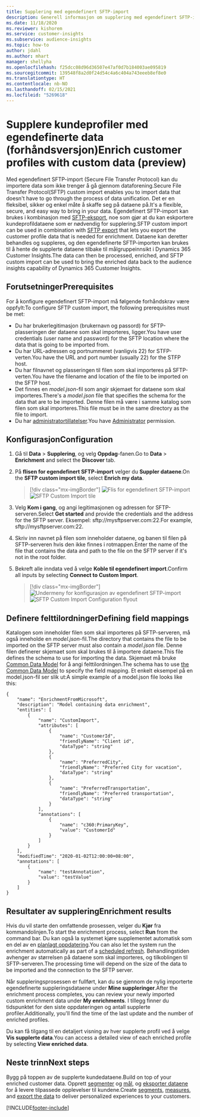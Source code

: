 ```yaml
---
title: Supplering med egendefinert SFTP-import
description: Generell informasjon om supplering med egendefinert SFTP-import.
ms.date: 11/18/2020
ms.reviewer: kishorem
ms.service: customer-insights
ms.subservice: audience-insights
ms.topic: how-to
author: jdahl
ms.author: mhart
manager: shellyha
ms.openlocfilehash: f25dcc08d96d36507e47af0d7b184003ae095819
ms.sourcegitcommit: 139548f8a2d0f24d54c4a6c404a743eeeb8ef8e0
ms.translationtype: HT
ms.contentlocale: nb-NO
ms.lasthandoff: 02/15/2021
ms.locfileid: "5269618"
---
```

# <a name="enrich-customer-profiles-with-custom-data-preview"></a><span data-ttu-id="bdb18-103">Supplere kundeprofiler med egendefinerte data (forhåndsversjon)</span><span class="sxs-lookup"><span data-stu-id="bdb18-103">Enrich customer profiles with custom data (preview)</span></span>

<span data-ttu-id="bdb18-104">Med egendefinert SFTP-import (Secure File Transfer Protocol) kan du importere data som ikke trenger å gå gjennom dataforening.</span><span class="sxs-lookup"><span data-stu-id="bdb18-104">Secure File Transfer Protocol(SFTP) custom import enables you to import data that doesn't have to go through the process of data unification.</span></span> <span data-ttu-id="bdb18-105">Det er en fleksibel, sikker og enkel måte å skaffe seg på dataene på.</span><span class="sxs-lookup"><span data-stu-id="bdb18-105">It's a flexible, secure, and easy way to bring in your data.</span></span> <span data-ttu-id="bdb18-106">Egendefinert SFTP-import kan brukes i kombinasjon med [SFTP-eksport](export-sftp.md), noe som gjør at du kan eskportere kundeprofildataene som er nødvendig for supplering.</span><span class="sxs-lookup"><span data-stu-id="bdb18-106">SFTP custom import can be used in combination with [SFTP export](export-sftp.md) that lets you export the customer profile data that is needed for enrichment.</span></span> <span data-ttu-id="bdb18-107">Dataene kan deretter behandles og suppleres, og den egendefinerte SFTP-importen kan brukes til å hente de supplerte dataene tilbake til målgruppeinnsikt i Dynamics 365 Customer Insights.</span><span class="sxs-lookup"><span data-stu-id="bdb18-107">The data can then be processed, enriched, and SFTP custom import can be used to bring the enriched data back to the audience insights capability of Dynamics 365 Customer Insights.</span></span>

## <a name="prerequisites"></a><span data-ttu-id="bdb18-108">Forutsetninger</span><span class="sxs-lookup"><span data-stu-id="bdb18-108">Prerequisites</span></span>

<span data-ttu-id="bdb18-109">For å konfigure egendefinert SFTP-import må følgende forhåndskrav være oppfylt:</span><span class="sxs-lookup"><span data-stu-id="bdb18-109">To configure SFTP custom import, the following prerequisites must be met:</span></span>

- <span data-ttu-id="bdb18-110">Du har brukerlegitimasjon (brukernavn og passord) for SFTP-plasseringen der dataene som skal importeres, ligger.</span><span class="sxs-lookup"><span data-stu-id="bdb18-110">You have user credentials (user name and password) for the SFTP location where the data that is going to be imported from.</span></span>
- <span data-ttu-id="bdb18-111">Du har URL-adressen og portnummeret (vanligvis 22) for STFP-verten.</span><span class="sxs-lookup"><span data-stu-id="bdb18-111">You have the URL and port number (usually 22) for the STFP host.</span></span>
- <span data-ttu-id="bdb18-112">Du har filnavnet og plasseringen til filen som skal importeres på SFTP-verten.</span><span class="sxs-lookup"><span data-stu-id="bdb18-112">You have the filename and location of the file to be imported on the SFTP host.</span></span>
- <span data-ttu-id="bdb18-113">Det finnes en *model.json*-fil som angir skjemaet for dataene som skal importeres.</span><span class="sxs-lookup"><span data-stu-id="bdb18-113">There's a *model.json* file that specifies the schema for the data that are to be imported.</span></span> <span data-ttu-id="bdb18-114">Denne filen må være i samme katalog som filen som skal importeres.</span><span class="sxs-lookup"><span data-stu-id="bdb18-114">This file must be in the same directory as the file to import.</span></span>
- <span data-ttu-id="bdb18-115">Du har [administratortillatelser](permissions.md#administrator).</span><span class="sxs-lookup"><span data-stu-id="bdb18-115">You have [Administrator](permissions.md#administrator) permission.</span></span>

## <a name="configuration"></a><span data-ttu-id="bdb18-116">Konfigurasjon</span><span class="sxs-lookup"><span data-stu-id="bdb18-116">Configuration</span></span>

1. <span data-ttu-id="bdb18-117">Gå til **Data** > **Supplering**, og velg **Oppdag**-fanen.</span><span class="sxs-lookup"><span data-stu-id="bdb18-117">Go to **Data** > **Enrichment** and select the **Discover** tab.</span></span>

1. <span data-ttu-id="bdb18-118">På **flisen for egendefinert SFTP-import** velger du **Suppler dataene**.</span><span class="sxs-lookup"><span data-stu-id="bdb18-118">On the **SFTP custom import tile**, select **Enrich my data**.</span></span>

   > [!div class="mx-imgBorder"]
   > <span data-ttu-id="bdb18-119">![Flis for egendefinert SFTP-import](media/SFTP_Custom_Import_tile.png "Flis for egendefinert SFTP-import")</span><span class="sxs-lookup"><span data-stu-id="bdb18-119">![SFTP Custom Import tile](media/SFTP_Custom_Import_tile.png "SFTP Custom Import tile")</span></span>

1. <span data-ttu-id="bdb18-120">Velg **Kom i gang**, og angi legitimasjonen og adressen for SFTP-serveren.</span><span class="sxs-lookup"><span data-stu-id="bdb18-120">Select **Get started** and provide the credentials and the address for the SFTP server.</span></span> <span data-ttu-id="bdb18-121">Eksempel: sftp://mysftpserver.com:22.</span><span class="sxs-lookup"><span data-stu-id="bdb18-121">For example, sftp://mysftpserver.com:22.</span></span>

1. <span data-ttu-id="bdb18-122">Skriv inn navnet på filen som inneholder dataene, og banen til filen på SFTP-serveren hvis den ikke finnes i rotmappen.</span><span class="sxs-lookup"><span data-stu-id="bdb18-122">Enter the name of the file that contains the data and path to the file on the SFTP server if it's not in the root folder.</span></span>

1. <span data-ttu-id="bdb18-123">Bekreft alle inndata ved å velge **Koble til egendefinert import**.</span><span class="sxs-lookup"><span data-stu-id="bdb18-123">Confirm all inputs by selecting **Connect to Custom Import**.</span></span>

   > [!div class="mx-imgBorder"]
   > <span data-ttu-id="bdb18-124">![Undermeny for konfigurasjon av egendefinert SFTP-import](media/SFTP_Custom_Import_Configuration_flyout.png "Undermeny for konfigurasjon av egendefinert SFTP-import")</span><span class="sxs-lookup"><span data-stu-id="bdb18-124">![SFTP Custom Import Configuration flyout](media/SFTP_Custom_Import_Configuration_flyout.png "SFTP Custom Import Configuration flyout")</span></span>

## <a name="defining-field-mappings"></a><span data-ttu-id="bdb18-125">Definere felttilordninger</span><span class="sxs-lookup"><span data-stu-id="bdb18-125">Defining field mappings</span></span> 

<span data-ttu-id="bdb18-126">Katalogen som inneholder filen som skal importeres på SFTP-serveren, må også inneholde en *model.json*-fil.</span><span class="sxs-lookup"><span data-stu-id="bdb18-126">The directory that contains the file to be imported on the SFTP server must also contain a *model.json* file.</span></span> <span data-ttu-id="bdb18-127">Denne filen definerer skjemaet som skal brukes til å importere dataene.</span><span class="sxs-lookup"><span data-stu-id="bdb18-127">This file defines the schema to use for importing the data.</span></span> <span data-ttu-id="bdb18-128">Skjemaet må bruke [Common Data Model](https://docs.microsoft.com/common-data-model/) for å angi felttilordningen.</span><span class="sxs-lookup"><span data-stu-id="bdb18-128">The schema has to use [the Common Data Model](https://docs.microsoft.com/common-data-model/) to specify the field mapping.</span></span> <span data-ttu-id="bdb18-129">Et enkelt eksempel på en model.json-fil ser slik ut:</span><span class="sxs-lookup"><span data-stu-id="bdb18-129">A simple example of a model.json file looks like this:</span></span>

```
{
    "name": "EnrichmentFromMicrosoft",
    "description": "Model containing data enrichment",
    "entities": [
        {
            "name": "CustomImport",
            "attributes": [
                {
                    "name": "CustomerId",
                    "friendlyName": "Client id",
                    "dataType": "string"
                },
                {
                    "name": "PreferredCity",
                    "friendlyName": "Preferred City for vacation",
                    "dataType": "string"
                },
                {
                    "name": "PreferredTransportation",
                    "friendlyName": "Preferred transportation",
                    "dataType": "string"
                }
            ],
            "annotations": [
                {
                    "name": "c360:PrimaryKey",
                    "value": "CustomerId"
                }
            ]
        }
    ],
    "modifiedTime": "2020-01-02T12:00:00+08:00",
    "annotations": [
        {
            "name": "testAnnotation",
            "value": "testValue"
        }
    ]
}
```

## <a name="enrichment-results"></a><span data-ttu-id="bdb18-130">Resultater av supplering</span><span class="sxs-lookup"><span data-stu-id="bdb18-130">Enrichment results</span></span>

<span data-ttu-id="bdb18-131">Hvis du vil starte den omfattende prosessen, velger du **Kjør** fra kommandolinjen.</span><span class="sxs-lookup"><span data-stu-id="bdb18-131">To start the enrichment process, select **Run** from the command bar.</span></span> <span data-ttu-id="bdb18-132">Du kan også la systemet kjøre supplementet automatisk som en del av en [planlagt oppdatering](system.md#schedule-tab).</span><span class="sxs-lookup"><span data-stu-id="bdb18-132">You can also let the system run the enrichment automatically as part of a [scheduled refresh](system.md#schedule-tab).</span></span> <span data-ttu-id="bdb18-133">Behandlingstiden avhenger av størrelsen på dataene som skal importeres, og tilkoblingen til SFTP-serveren.</span><span class="sxs-lookup"><span data-stu-id="bdb18-133">The processing time will depend on the size of the data to be imported and the connection to the SFTP server.</span></span>

<span data-ttu-id="bdb18-134">Når suppleringsprosessen er fullført, kan du se gjennom de nylig importerte egendefinerte suppleringsdataene under **Mine suppleringer**.</span><span class="sxs-lookup"><span data-stu-id="bdb18-134">After the enrichment process completes, you can review your newly imported custom enrichment data under **My enrichments**.</span></span> <span data-ttu-id="bdb18-135">I tillegg finner du tidspunktet for den siste oppdateringen og antall supplerte profiler.</span><span class="sxs-lookup"><span data-stu-id="bdb18-135">Additionally, you'll find the time of the last update and the number of enriched profiles.</span></span>

<span data-ttu-id="bdb18-136">Du kan få tilgang til en detaljert visning av hver supplerte profil ved å velge **Vis supplerte data**.</span><span class="sxs-lookup"><span data-stu-id="bdb18-136">You can access a detailed view of each enriched profile by selecting **View enriched data**.</span></span>

## <a name="next-steps"></a><span data-ttu-id="bdb18-137">Neste trinn</span><span class="sxs-lookup"><span data-stu-id="bdb18-137">Next steps</span></span>

<span data-ttu-id="bdb18-138">Bygg på toppen av de supplerte kundedataene.</span><span class="sxs-lookup"><span data-stu-id="bdb18-138">Build on top of your enriched customer data.</span></span> <span data-ttu-id="bdb18-139">Opprett [segmenter](segments.md) og [mål](measures.md), og [eksporter dataene](export-destinations.md) for å levere tilpassede opplevelser til kundene.</span><span class="sxs-lookup"><span data-stu-id="bdb18-139">Create [segments](segments.md), [measures](measures.md), and [export the data](export-destinations.md) to deliver personalized experiences to your customers.</span></span>




[!INCLUDE[footer-include](../includes/footer-banner.md)]